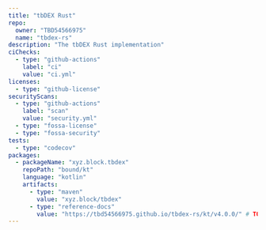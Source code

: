 ```yaml
---
title: "tbDEX Rust"
repo:
  owner: "TBD54566975"
  name: "tbdex-rs"
description: "The tbDEX Rust implementation"
ciChecks:
  - type: "github-actions"
    label: "ci"
    value: "ci.yml"
licenses:
  - type: "github-license"
securityScans:
  - type: "github-actions"
    label: "scan"
    value: "security.yml"
  - type: "fossa-license"
  - type: "fossa-security"
tests:
  - type: "codecov"
packages:
  - packageName: "xyz.block.tbdex"
    repoPath: "bound/kt"
    language: "kotlin"
    artifacts:
      - type: "maven"
        value: "xyz.block/tbdex"
      - type: "reference-docs"
        value: "https://tbd54566975.github.io/tbdex-rs/kt/v4.0.0/" # TODO: get version dynamically
---
```


